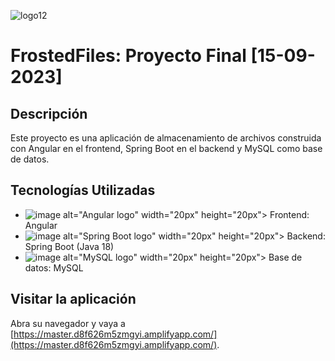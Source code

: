 
![logo12](https://github.com/JesusDavid2002/FrostedFiles-fe-gc-proyectoFinal-07-2023/assets/135844963/525b1752-2b32-4c21-861f-fd1c707e0e0d)


# FrostedFiles: Proyecto Final [15-09-2023]

## Descripción

Este proyecto es una aplicación de almacenamiento de archivos construida con Angular en el frontend, Spring Boot en el backend y MySQL como base de datos.

## Tecnologías Utilizadas

- ![image](https://github.com/JesusDavid2002/FrostedFiles-fe-gc-proyectoFinal-07-2023/assets/55997367/fcd732ef-647d-46a0-ad97-3e48b60965ea)
 alt="Angular logo" width="20px" height="20px"> Frontend: Angular
- ![image](https://github.com/JesusDavid2002/FrostedFiles-fe-gc-proyectoFinal-07-2023/assets/55997367/d93c1f79-be80-4de2-a983-71ddb4413308)
 alt="Spring Boot logo" width="20px" height="20px"> Backend: Spring Boot (Java 18)
- ![image](https://github.com/JesusDavid2002/FrostedFiles-fe-gc-proyectoFinal-07-2023/assets/55997367/a2fb7239-7158-451d-99c4-195084f32b91)
 alt="MySQL logo" width="20px" height="20px"> Base de datos: MySQL

## Visitar la aplicación

Abra su navegador y vaya a [https://master.d8f626m5zmgyi.amplifyapp.com/](https://master.d8f626m5zmgyi.amplifyapp.com/).

